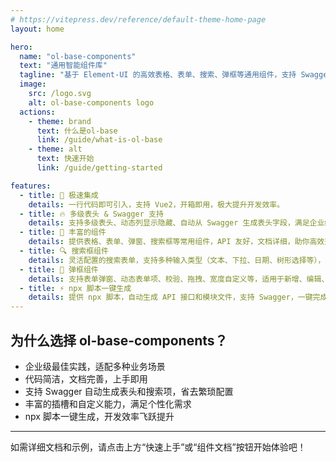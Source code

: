 ```yaml
---
# https://vitepress.dev/reference/default-theme-home-page
layout: home

hero:
  name: "ol-base-components"
  text: "通用智能组件库"
  tagline: "基于 Element-UI 的高效表格、表单、搜索、弹框等通用组件，支持 Swagger 自动生成搜索框和表格，npx 脚本一键生成可直接发布的页面"
  image:
    src: /logo.svg
    alt: ol-base-components logo
  actions:
    - theme: brand
      text: 什么是ol-base
      link: /guide/what-is-ol-base
    - theme: alt
      text: 快速开始
      link: /guide/getting-started

features:
  - title: 🚀 极速集成
    details: 一行代码即可引入，支持 Vue2，开箱即用，极大提升开发效率。
  - title: 🔥 多级表头 & Swagger 支持
    details: 支持多级表头、动态列显示隐藏、自动从 Swagger 生成表头字段，满足企业级复杂场景。
  - title: 🌈 丰富的组件
    details: 提供表格、表单、弹窗、搜索框等常用组件，API 友好，文档详细，助你高效开发。
  - title: 🔍 搜索框组件
    details: 灵活配置的搜索表单，支持多种输入类型（文本、下拉、日期、树形选择等），可与表格无缝联动，满足各种业务场景。
  - title: 💬 弹框组件
    details: 支持表单弹窗、动态表单项、校验、拖拽、宽度自定义等，适用于新增、编辑、详情等多种弹窗场景，极大提升交互体验。
  - title: ⚡ npx 脚本一键生成
    details: 提供 npx 脚本，自动生成 API 接口和模块文件，支持 Swagger，一键完成初始化和模块创建，开发更高效。
---
```


## 为什么选择 ol-base-components？

- 企业级最佳实践，适配多种业务场景
- 代码简洁，文档完善，上手即用
- 支持 Swagger 自动生成表头和搜索项，省去繁琐配置
- 丰富的插槽和自定义能力，满足个性化需求
- npx 脚本一键生成，开发效率飞跃提升

---

如需详细文档和示例，请点击上方“快速上手”或“组件文档”按钮开始体验吧！
